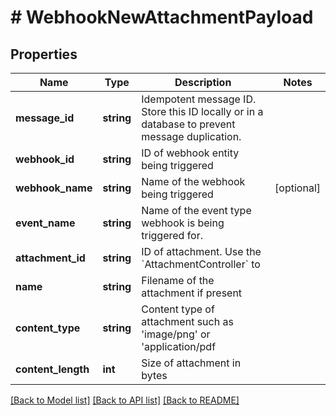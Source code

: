 # # WebhookNewAttachmentPayload

## Properties

Name | Type | Description | Notes
------------ | ------------- | ------------- | -------------
**message_id** | **string** | Idempotent message ID. Store this ID locally or in a database to prevent message duplication. |
**webhook_id** | **string** | ID of webhook entity being triggered |
**webhook_name** | **string** | Name of the webhook being triggered | [optional]
**event_name** | **string** | Name of the event type webhook is being triggered for. |
**attachment_id** | **string** | ID of attachment. Use the &#x60;AttachmentController&#x60; to |
**name** | **string** | Filename of the attachment if present |
**content_type** | **string** | Content type of attachment such as &#39;image/png&#39; or &#39;application/pdf |
**content_length** | **int** | Size of attachment in bytes |

[[Back to Model list]](../../README#models) [[Back to API list]](../../README#endpoints) [[Back to README]](../../README)
